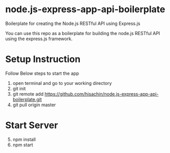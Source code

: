# node.js-express-app-api-boilerplate
Boilerplate for creating the Node.js RESTful API using Express.js

You can use this repo as a boilerplate for building the node.js RESTful API using the express.js framework.

# Setup Instruction
Follow Below steps to start the app

1. open terminal and go to your working directory
2. git init
3. git remote add https://github.com/hisachin/node.js-express-app-api-boilerplate.git
4. git pull origin master

# Start Server
5. npm install
6. npm start


